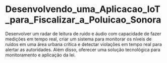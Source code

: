 # Desenvolvendo_uma_Aplicacao_IoT_para_Fiscalizar_a_Poluicao_Sonora
Desenvolver um radar de leitura de ruido e áudio com capacidade de fazer medições em tempo real, criar um sistema para monitorar os níveis de ruídos em uma área urbana crítica e detectar violações em tempo real para alertar as autoridades. Além disso, oferecer uma solução tecnológica para monitoramento e aplicação da lei.
